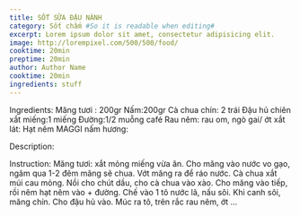 ```yaml
---
title: SỐT SỮA ĐẬU NÀNH
category: Sốt chấm #So it is readable when editing#
excerpt: Lorem ipsum dolor sit amet, consectetur adipisicing elit.
image: http://lorempixel.com/500/500/food/
cooktime: 20min
preptime: 20min
author: Author Name
cooktime: 20min
ingredients: stuff
---
```

Ingredients:
  Măng tươi : 200gr
  Nấm:200gr
  Cà chua chín: 2 trái
  Đậu hủ chiên xắt miếng:1 miếng
  Đường:1/2 muỗng café
  Rau nêm: rau om, ngò gai/ ớt xắt lát:
  Hạt nêm MAGGI nấm hương:

Description:


Instruction:
  Măng tươi: xắt mỏng miếng vừa ăn.
	Cho măng vào nước vo gạo, ngâm qua 1-2 đêm măng sẽ chua.
	Vớt măng ra để ráo nước.
	Cà chua xắt múi cau mỏng.
	Nồi cho chút dầu, cho cà chua vào xào.
	Cho măng vào tiếp, rồi nêm hạt nêm vào + đường.
	Chế vào 1 tô nước lã, nấu sôi.
	Khi canh sôi, măng chín.
	Cho đậu hủ vào.
	Múc ra tô, trên rắc rau nêm, ớt …

